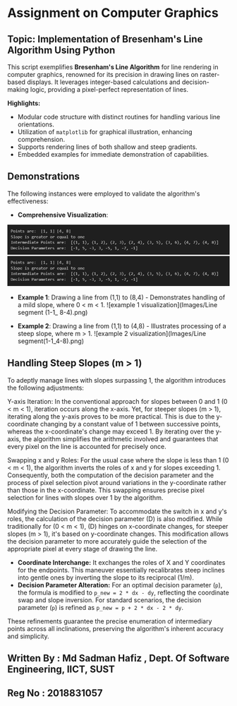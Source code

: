 
# Assignment on Computer Graphics
## Topic: Implementation of Bresenham's Line Algorithm Using Python

This script exemplifies **Bresenham's Line Algorithm** for line rendering in computer graphics, renowned for its precision in drawing lines on raster-based displays. It leverages integer-based calculations and decision-making logic, providing a pixel-perfect representation of lines.

**Highlights:**

- Modular code structure with distinct routines for handling various line orientations.
- Utilization of `matplotlib` for graphical illustration, enhancing comprehension.
- Supports rendering lines of both shallow and steep gradients.
- Embedded examples for immediate demonstration of capabilities.

## Demonstrations
The following instances were employed to validate the algorithm's effectiveness:

- **Comprehensive Visualization**: 

![comprehensive output](Images/output1.jpg)
![comprehensive output](Images/output2.jpg)

- **Example 1**: Drawing a line from (1,1) to (8,4) - Demonstrates handling of a mild slope, where 0 < m < 1.
![example 1 visualization](Images/Line segment (1-1_ 8-4).png)

- **Example 2**: Drawing a line from (1,1) to (4,8) - Illustrates processing of a steep slope, where m > 1.
![example 2 visualization](Images/Line segment(1-1_4-8).png)

## Handling Steep Slopes (m > 1)

To adeptly manage lines with slopes surpassing 1, the algorithm introduces the following adjustments:

Y-axis Iteration: In the conventional approach for slopes between 0 and 1 (0 < m < 1), iteration occurs along the x-axis. Yet, for steeper slopes (m > 1), iterating along the y-axis proves to be more practical. This is due to the y-coordinate changing by a constant value of 1 between successive points, whereas the x-coordinate's change may exceed 1. By iterating over the y-axis, the algorithm simplifies the arithmetic involved and guarantees that every pixel on the line is accounted for precisely once.

Swapping x and y Roles: For the usual case where the slope is less than 1 (0 < m < 1), the algorithm inverts the roles of x and y for slopes exceeding 1. Consequently, both the computation of the decision parameter and the process of pixel selection pivot around variations in the y-coordinate rather than those in the x-coordinate. This swapping ensures precise pixel selection for lines with slopes over 1 by the algorithm.

Modifying the Decision Parameter: To accommodate the switch in x and y's roles, the calculation of the decision parameter (D) is also modified. While traditionally for (0 < m < 1), (D) hinges on x-coordinate changes, for steeper slopes (m > 1), it's based on y-coordinate changes. This modification allows the decision parameter to more accurately guide the selection of the appropriate pixel at every stage of drawing the line.


- **Coordinate Interchange:** It exchanges the roles of X and Y coordinates for the endpoints. This maneuver essentially recalibrates steep inclines into gentle ones by inverting the slope to its reciprocal (1/m).
- **Decision Parameter Alteration:** For an optimal decision parameter (`p`), the formula is modified to `p_new = 2 * dx - dy`, reflecting the coordinate swap and slope inversion. For standard scenarios, the decision parameter (`p`) is refined as `p_new = p + 2 * dx - 2 * dy`.

These refinements guarantee the precise enumeration of intermediary points across all inclinations, preserving the algorithm's inherent accuracy and simplicity.


## Written By : Md Sadman Hafiz , Dept. Of Software Engineering, IICT, SUST

## Reg No : 2018831057

